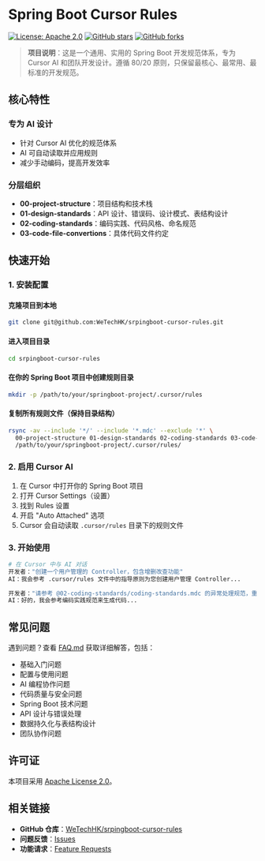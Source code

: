 # Spring Boot Cursor Rules

[![License: Apache 2.0](https://img.shields.io/badge/License-Apache%202.0-blue.svg)](https://opensource.org/licenses/Apache-2.0)
[![GitHub stars](https://img.shields.io/github/stars/WeTechHK/srpingboot-cursor-rules.svg)](https://github.com/WeTechHK/srpingboot-cursor-rules/stargazers)
[![GitHub forks](https://img.shields.io/github/forks/WeTechHK/srpingboot-cursor-rules.svg)](https://github.com/WeTechHK/srpingboot-cursor-rules/network)

> **项目说明**：这是一个通用、实用的 Spring Boot 开发规范体系，专为 Cursor AI 和团队开发设计。遵循 80/20 原则，只保留最核心、最常用、最标准的开发规范。

## 核心特性

###  专为 AI 设计
- 针对 Cursor AI 优化的规范体系
- AI 可自动读取并应用规则
- 减少手动编码，提高开发效率

###  分层组织
- **00-project-structure**：项目结构和技术栈
- **01-design-standards**：API 设计、错误码、设计模式、表结构设计
- **02-coding-standards**：编码实践、代码风格、命名规范
- **03-code-file-convertions**：具体代码文件约定


## 快速开始

### 1. 安装配置

#### 克隆项目到本地
```bash
git clone git@github.com:WeTechHK/srpingboot-cursor-rules.git
```

#### 进入项目目录
```bash
cd srpingboot-cursor-rules
```

#### 在你的 Spring Boot 项目中创建规则目录
```bash
mkdir -p /path/to/your/springboot-project/.cursor/rules
```

#### 复制所有规则文件（保持目录结构）
```bash
rsync -av --include '*/' --include '*.mdc' --exclude '*' \
  00-project-structure 01-design-standards 02-coding-standards 03-code-file-convertions \
  /path/to/your/springboot-project/.cursor/rules/
```

### 2. 启用 Cursor AI

1. 在 Cursor 中打开你的 Spring Boot 项目
2. 打开 Cursor Settings（设置）
3. 找到 Rules 设置
4. 开启 "Auto Attached" 选项
5. Cursor 会自动读取 `.cursor/rules` 目录下的规则文件

### 3. 开始使用

```bash
# 在 Cursor 中与 AI 对话
开发者："创建一个用户管理的 Controller，包含增删改查功能"
AI：我会参考 .cursor/rules 文件中的指导原则为您创建用户管理 Controller...

开发者："请参考 @02-coding-standards/coding-standards.mdc 的异常处理规范，重新生成这个 Service"
AI：好的，我会参考编码实践规范来生成代码...
```

## 常见问题

遇到问题？查看 [FAQ.md](FAQ.md) 获取详细解答，包括：
-  基础入门问题
-  配置与使用问题  
-  AI 编程协作问题
-  代码质量与安全问题
-  Spring Boot 技术问题
-  API 设计与错误处理
-  数据持久化与表结构设计
-  团队协作问题

## 许可证

本项目采用 [Apache License 2.0](LICENSE)。

## 相关链接

- **GitHub 仓库**：[WeTechHK/srpingboot-cursor-rules](https://github.com/WeTechHK/srpingboot-cursor-rules)
- **问题反馈**：[Issues](https://github.com/WeTechHK/srpingboot-cursor-rules/issues)
- **功能请求**：[Feature Requests](https://github.com/WeTechHK/srpingboot-cursor-rules/issues/new?template=feature_request.md)


